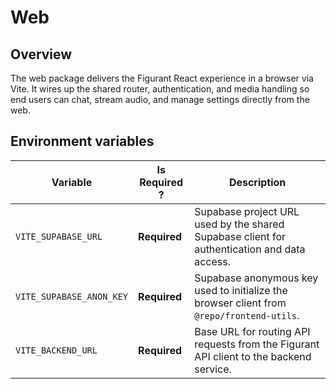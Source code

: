 # Web

## Overview
The web package delivers the Figurant React experience in a browser via Vite. It wires up the shared router, authentication, and media handling so end users can chat, stream audio, and manage settings directly from the web.

## Environment variables
| Variable                 | Is Required ? | Description                                                                                 |
|--------------------------|---------------|---------------------------------------------------------------------------------------------|
| `VITE_SUPABASE_URL`      | **Required**  | Supabase project URL used by the shared Supabase client for authentication and data access. |
| `VITE_SUPABASE_ANON_KEY` | **Required**  | Supabase anonymous key used to initialize the browser client from `@repo/frontend-utils`.   |
| `VITE_BACKEND_URL`       | **Required**  | Base URL for routing API requests from the Figurant API client to the backend service.      |
